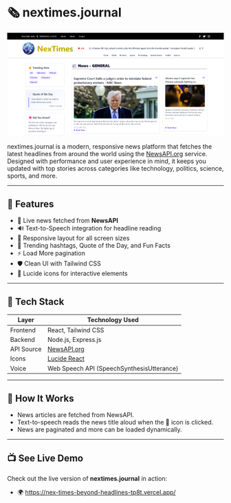 # 🗞️ nextimes.journal

![Nextimes Preview](./Preview.png)

nextimes.journal is a modern, responsive news platform that fetches the latest headlines from around the world using the [NewsAPI.org](https://newsapi.org/) service. Designed with performance and user experience in mind, it keeps you updated with top stories across categories like technology, politics, science, sports, and more.

---

## 🚀 Features

- 📰 Live news fetched from **NewsAPI**
- 🔊 Text-to-Speech integration for headline reading
- 📱 Responsive layout for all screen sizes
- 🎯 Trending hashtags, Quote of the Day, and Fun Facts
- ⚡ Load More pagination
- 🛡️ Clean UI with Tailwind CSS
- 🎤 Lucide icons for interactive elements

---

## 🔧 Tech Stack

| Layer       | Technology Used             |
|-------------|-----------------------------|
| Frontend    | React, Tailwind CSS         |
| Backend     | Node.js, Express.js         |
| API Source  | [NewsAPI.org](https://newsapi.org) |
| Icons       | [Lucide React](https://lucide.dev/icons/) |
| Voice       | Web Speech API (SpeechSynthesisUtterance) |

---

## 🧠 How It Works

- News articles are fetched from NewsAPI.
- Text-to-speech reads the news title aloud when the 📢 icon is clicked.
- News are paginated and more can be loaded dynamically.

---
## 📺 See Live Demo

Check out the live version of **nextimes.journal** in action:

- 🌍 https://nex-times-beyond-headlines-tp8t.vercel.app/

